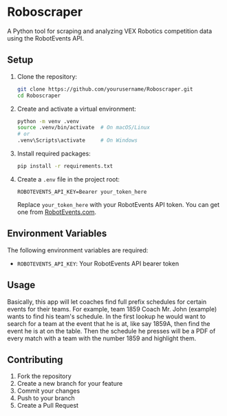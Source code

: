 # Roboscraper

A Python tool for scraping and analyzing VEX Robotics competition data using the RobotEvents API.

## Setup

1. Clone the repository:
   ```bash
   git clone https://github.com/yourusername/Roboscraper.git
   cd Roboscraper
   ```

2. Create and activate a virtual environment:
   ```bash
   python -m venv .venv
   source .venv/bin/activate  # On macOS/Linux
   # or
   .venv\Scripts\activate     # On Windows
   ```

3. Install required packages:
   ```bash
   pip install -r requirements.txt
   ```

4. Create a `.env` file in the project root:
   ```
   ROBOTEVENTS_API_KEY=Bearer your_token_here
   ```
   Replace `your_token_here` with your RobotEvents API token. You can get one from [RobotEvents.com](https://www.robotevents.com/).

## Environment Variables

The following environment variables are required:
- `ROBOTEVENTS_API_KEY`: Your RobotEvents API bearer token

## Usage

Basically, this app will let coaches find full prefix schedules for certain events for their teams. For example, team 1859 Coach Mr. John (example) wants to find his team's schedule. In the first lookup he would want to search for a team at the event that he is at, like say 1859A, then find the event he is at on the table. Then the schedule he presses will be a PDF of every match with a team with the number 1859 and highlight them.

## Contributing

1. Fork the repository
2. Create a new branch for your feature
3. Commit your changes
4. Push to your branch
5. Create a Pull Request

